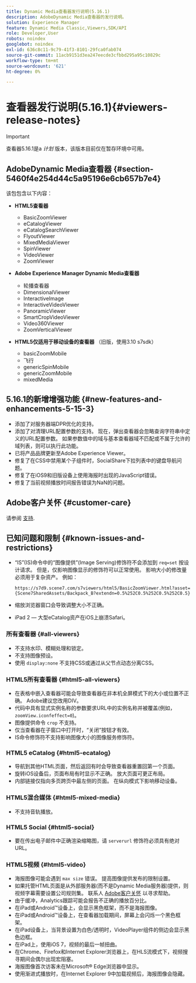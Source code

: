 ```yaml
---
title: Dynamic Media查看器发行说明(5.16.1)
description: AdobeDynamic Media查看器的发行说明。
solution: Experience Manager
feature: Dynamic Media Classic,Viewers,SDK/API
role: Developer,User
robots: noindex
googlebot: noindex
exl-id: 636c8c11-9c79-41f3-8101-29fca0fab074
source-git-commit: 11acb9151d3ea247eecde3cfbbd295a95c10829c
workflow-type: tm+mt
source-wordcount: '621'
ht-degree: 0%

---
```


# 查看器发行说明(5.16.1){#viewers-release-notes}

<!-- Updated April 06, 2021 for the 5.16.1 release
hide: yes
hidefromtoc: yes-->

>[!IMPORTANT]
>
>查看器5.16.1是a *计划* 版本，该版本目前仅在暂存环境中可用。

## AdobeDynamic Media查看器 {#section-5460f4e254d44c5a95196e6cb657b7e4}

该包包含以下内容：

* **HTML5查看器**

   * BasicZoomViewer
   * eCatalogViewer
   * eCatalogSearchViewer
   * FlyoutViewer
   * MixedMediaViewer
   * SpinViewer
   * VideoViewer
   * ZoomViewer

* **Adobe Experience Manager Dynamic Media查看器**

   * 轮播查看器
   * DimensionalViewer
   * InteractiveImage
   * InteractiveVideoViewer
   * PanoramicViewer
   * SmartCropVideoViewer
   * Video360Viewer
   * ZoomVerticalViewer

* **HTML5仅适用于移动设备的查看器** （旧版，使用3.10 s7sdk）

   * basicZoomMobile
   * 飞行
   * genericSpinMobile
   * genericZoomMobile
   * mixedMedia

## 5.16.1的新增增强功能 {#new-features-and-enhancements-5-15-3}

* 添加了对服务器端DPR优化的支持。
* 添加了对清理URL配置参数的支持。 现在，弹出查看器会忽略查询字符串中定义的URL配置参数。 如果参数值中的域与基本查看器域不匹配或不属于允许的域列表，则可以执行此功能。
* 已将产品品牌更新至Adobe Experience Viewer。
* 修复了在CSS中禁用某个子组件时，SocialShare下拉列表中的键盘导航问题。
* 修复了在iOS9和旧版设备上使用海报时出现的JavaScript错误。
* 修复了当前视频播放时间报告错误为NaN的问题。<!--  (CQ-4310148) -->

## Adobe客户关怀 {#customer-care}

请参阅 [支持](https://experienceleague.adobe.com/docs/dynamic-media-classic/using/intro/support.html#intro).

## 已知问题和限制 {#known-issues-and-restrictions}

* “IS”(IS)命令中的“图像提供”(Image Serving)修饰符不会添加到 `req=set` 按设计请求。 但是，仅影响图像显示的修饰符可以正常使用。 影响大小的修改量必须用于复杂资产。 例如：

   `https://s7d9.scene7.com/s7viewers/html5/BasicZoomViewer.html?asset= {Scene7SharedAssets/Backpack_B?extendn=0.5%252C0.5%252C0.5%252C0.5}`

* 缩放浏览器窗口会导致调整大小不正确。
* iPad 2 — 大型eCatalog资产在iOS上崩溃Safari。

### 所有查看器 {#all-viewers}

* 不支持水印、模糊处理和锁定。
* 不支持图像预设。
* 使用 `display:none` 不支持CSS或通过从父节点动态分离CSS。

### HTML5所有查看器 {#html5-all-viewers}

* 在表格中嵌入查看器可能会导致查看器在非本机全屏模式下的大小或位置不正确。 Adobe建议您改用DIV。
* 代码中具有显式实例名称的参数要求URL中的实例名称并被覆盖(例如， `zoomView.iconfeffect=0`)。
* 图像提供命令 `crop` 不支持。
* 仅当查看器在子窗口中打开时，“关闭”按钮才有效。
* IS命令修饰符不支持影响图像大小的图像服务修饰符。

### HTML5 eCatalog {#html5-ecatalog}

* 导航到其他HTML页面，然后返回有时会导致查看器重置回第一个页面。
* 旋转iOS设备后，页面布局有时显示不正确。 放大页面可更正布局。
* 内部链接仅指向多页跨页中最左侧的页面。 在纵向模式下影响移动设备。

### HTML5混合媒体 {#html5-mixed-media}

* 不支持音轨播放。

### HTML5 Social {#html5-social}

* 要在传出电子邮件中正确渲染缩略图，请 `serverurl` 修饰符必须具有绝对URL。

### HTML5视频 {#html5-video}

* 海报图像可能会遇到 `max size` 错误。 提高图像提供发布的限制设置。
* 如果托管HTML页面是从外部服务器(而不是Dynamic Media服务器)提供，则视频字幕需要设置公司规则集。 联系人 [Adobe客户关怀](https://experienceleague.adobe.com/docs/dynamic-media-classic/using/intro/support.html#intro) 以寻求帮助。
* 由于缓冲，Analytics跟踪可能会报告不正确的播放百分比。
* 在iPad或Android™设备上，会显示黑色框架，而不是海报图像。
* 在iPad或Android™设备上，在查看器加载期间，屏幕上会闪烁一个黑色框架。
* 在iPad设备上，当背景设置为白色/透明时，VideoPlayer组件的侧边会显示黑色边框。
* 在iPad上，使用iOS 7，视频的最后一帧扭曲。
* 在Chrome、Firefox和Internet Explorer浏览器上，在HLS流模式下，视频搜寻期间会偶尔出现宏阻塞。
* 海报图像首次访客未在Microsoft® Edge浏览器中显示。
* 使用渐进式播放时，在Internet Explorer 9中加载视频后，海报图像会隐藏。
